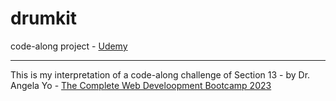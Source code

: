 # drumkit
<p>code-along project - <a href="https://www.udemy.com/course/the-complete-web-development-bootcamp/">Udemy</a></p>
<hr>
<p>This is my interpretation of a code-along challenge of Section 13 - <a href="https://www.udemy.com/course/the-complete-web-development-bootcamp/"></a> by Dr. Angela Yo - <a href="https://www.londonappbrewery.com/">The Complete Web Develoopment Bootcamp 2023</a></p>
